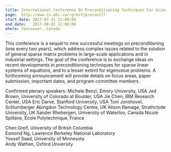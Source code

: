```yaml
---
title: International Conference On Preconditioning Techniques For Scientific And Industrial Applications (Preconditioning 2017)
page:  http://www.cs.ubc.ca/~greif/precon17/
start_date: 2017-07-31 12:00:00
end_date:   2017-08-02 12:00:00
where: Vancouver, Canada
---
```


This conference is a sequel to nine successful meetings on
preconditioning (one every two years), which address complex issues
related to the solution of general sparse matrix problems in
large-scale applications and in industrial settings. The goal of the
conference is to exchange ideas on recent developments in
preconditioning techniques for sparse linear systems of equations, and
to a lesser extent for eigenvalue problems. A forthcoming announcement
will provide details on focus areas, paper submission, important
dates, and program committee members.

Confirmed plenary speakers:
Michele Benzi, Emory University, USA
Jed Brown, University of Colorado at Boulder, USA
Jie Chen, IBM Research Center, USA
Eric Darve, Stanford University, USA
Tom Jonshovel, Schlumberger Abingdon Technology Centre, UK
Alison Ramage, Strathclyde University, UK
Sander Rhebergen, University of Waterloo, Canada
Nicole Spillane, Ecole Polytechnique, France


Chen Greif, University of British Columbia  
Esmond Ng, Lawrence Berkeley National Laboratory  
Yousef Saad, University of Minnesota  
Andy Wathen, Oxford University

